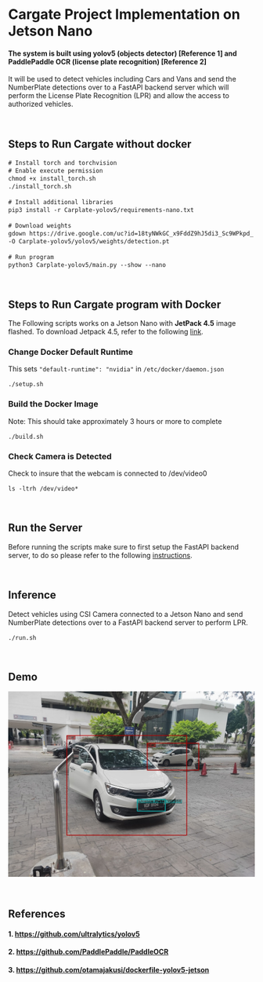 # Cargate Project Implementation on Jetson Nano
#### The system is built using yolov5 (objects detector) [Reference 1] and PaddlePaddle OCR (license plate recognition) [Reference 2]

It will be used to detect vehicles including Cars and Vans and send the NumberPlate detections over to a FastAPI backend server which will perform the License Plate Recognition (LPR) and allow the access to authorized vehicles.

<br />

## Steps to Run Cargate without docker
```
# Install torch and torchvision
# Enable execute permission
chmod +x install_torch.sh 
./install_torch.sh

# Install additional libraries
pip3 install -r Carplate-yolov5/requirements-nano.txt

# Download weights
gdown https://drive.google.com/uc?id=18tyNWkGC_x9FddZ9hJ5di3_Sc9WPkpd_ -O Carplate-yolov5/yolov5/weights/detection.pt

# Run program
python3 Carplate-yolov5/main.py --show --nano
```

<br />

## Steps to Run Cargate program with Docker
The Following scripts works on a Jetson Nano with **JetPack 4.5** image flashed. To download Jetpack 4.5, refer to the following [link](https://developer.nvidia.com/jetpack-sdk-45-archive).
### Change Docker Default Runtime
This sets ```"default-runtime": "nvidia"``` in ```/etc/docker/daemon.json```
```
./setup.sh
```
### Build the Docker Image 
Note: This should take approximately 3 hours or more to complete
```
./build.sh
```
### Check Camera is Detected
Check to insure that the webcam is connected to /dev/video0
```
ls -ltrh /dev/video*
```

<br />

## Run the Server
Before running the scripts make sure to first setup the FastAPI backend server, to do so please refer to the following [instructions](https://github.com/CertifaiAI/car-plate-recognition/blob/main/Backend-server/README.MD).

<br />

## Inference
Detect vehicles using CSI Camera connected to a Jetson Nano and send NumberPlate detections over to a FastAPI backend server to perform LPR.
```
./run.sh
```

<br />

## **Demo**
![car and license plate detection](./result.jpg)

<br />

## **References**
#### 1. https://github.com/ultralytics/yolov5
#### 2. https://github.com/PaddlePaddle/PaddleOCR 
#### 3. https://github.com/otamajakusi/dockerfile-yolov5-jetson
